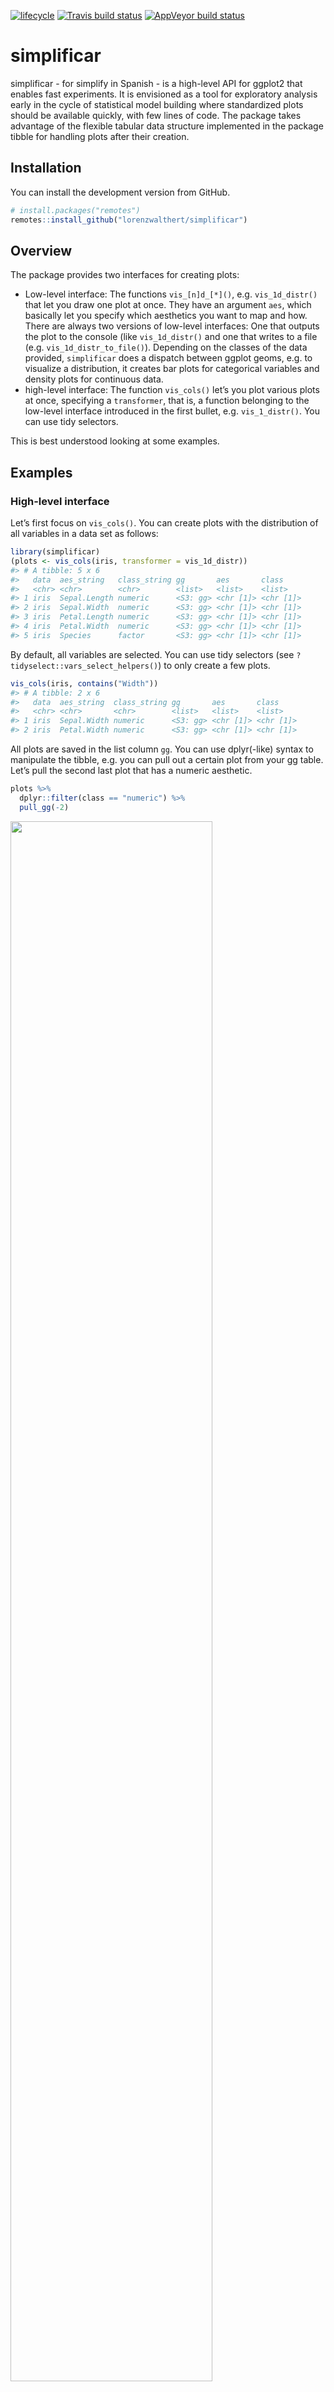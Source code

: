 
[![lifecycle](https://img.shields.io/badge/lifecycle-experimental-orange.svg)](https://www.tidyverse.org/life%20cycle/#experimental)
[![Travis build
status](https://travis-ci.org/lorenzwalthert/simplificar.svg?branch=master)](https://travis-ci.org/lorenzwalthert/simplificar)
[![AppVeyor build
status](https://ci.appveyor.com/api/projects/status/github/lorenzwalthert/simplificar?branch=master&svg=true)](https://ci.appveyor.com/project/lorenzwalthert/simplificar)<!-- README.md is generated from README.Rmd. Please edit that file -->
<!-- README.md is generated from README.Rmd. Please edit that file -->

# simplificar

simplificar - for simplify in Spanish - is a high-level API for ggplot2
that enables fast experiments. It is envisioned as a tool for
exploratory analysis early in the cycle of statistical model building
where standardized plots should be available quickly, with few lines of
code. The package takes advantage of the flexible tabular data structure
implemented in the package tibble for handling plots after their
creation.

## Installation

You can install the development version from GitHub.

``` r
# install.packages("remotes")
remotes::install_github("lorenzwalthert/simplificar")
```

## Overview

The package provides two interfaces for creating plots:

  - Low-level interface: The functions `vis_[n]d_[*]()`, e.g.
    `vis_1d_distr()` that let you draw one plot at once. They have an
    argument `aes`, which basically let you specify which aesthetics you
    want to map and how. There are always two versions of low-level
    interfaces: One that outputs the plot to the console (like
    `vis_1d_distr()` and one that writes to a file (e.g.
    `vis_1d_distr_to_file()`). Depending on the classes of the data
    provided, `simplificar` does a dispatch between ggplot geoms,
    e.g. to visualize a distribution, it creates bar plots for
    categorical variables and density plots for continuous data.
  - high-level interface: The function `vis_cols()` let’s you plot
    various plots at once, specifying a `transformer`, that is, a
    function belonging to the low-level interface introduced in the
    first bullet, e.g. `vis_1_distr()`. You can use tidy selectors.

This is best understood looking at some examples.

## Examples

### High-level interface

Let’s first focus on `vis_cols()`. You can create plots with the
distribution of all variables in a data set as follows:

``` r
library(simplificar)
(plots <- vis_cols(iris, transformer = vis_1d_distr))
#> # A tibble: 5 x 6
#>   data  aes_string   class_string gg       aes       class    
#>   <chr> <chr>        <chr>        <list>   <list>    <list>   
#> 1 iris  Sepal.Length numeric      <S3: gg> <chr [1]> <chr [1]>
#> 2 iris  Sepal.Width  numeric      <S3: gg> <chr [1]> <chr [1]>
#> 3 iris  Petal.Length numeric      <S3: gg> <chr [1]> <chr [1]>
#> 4 iris  Petal.Width  numeric      <S3: gg> <chr [1]> <chr [1]>
#> 5 iris  Species      factor       <S3: gg> <chr [1]> <chr [1]>
```

By default, all variables are selected. You can use tidy selectors (see
`?tidyselect::vars_select_helpers()`) to only create a few plots.

``` r
vis_cols(iris, contains("Width"))
#> # A tibble: 2 x 6
#>   data  aes_string  class_string gg       aes       class    
#>   <chr> <chr>       <chr>        <list>   <list>    <list>   
#> 1 iris  Sepal.Width numeric      <S3: gg> <chr [1]> <chr [1]>
#> 2 iris  Petal.Width numeric      <S3: gg> <chr [1]> <chr [1]>
```

All plots are saved in the list column `gg`. You can use dplyr(-like)
syntax to manipulate the tibble, e.g. you can pull out a certain plot
from your gg table. Let’s pull the second last plot that has a numeric
aesthetic.

``` r
plots %>%
  dplyr::filter(class == "numeric") %>%
  pull_gg(-2)
```

<img src="man/figures/README-unnamed-chunk-4-1.png" width="80%" />

Note that in case a visualization has multiple columns, each of them is
stored in a separate vector in the list column `aes`, The same is true
for the class attribute. This might be helpful for filtering (see
below).

You can patch different visualizations into one.

``` r
plots %>%
  merge_vis()
```

<img src="man/figures/README-unnamed-chunk-5-1.png" width="80%" />

You can apply arbitrary transformations to one or multiple columns with
`transform_cols`(). Further arguments to the transformer are passed at
the last position (via `...`). Here, we can use `readr::parse_factor()`
for save factor parsing.

``` r
mtcars_converted  <- mtcars %>%
  transform_cols(c("vs", "am"), transformer = "readr::parse_factor", levels = 1:0) %>%
  transform_cols(c("cyl"), transformer = "readr::parse_factor", levels = c(4, 6, 8))
```

For ggplot2, it is essential to use the correct class for each variable,
otherwise, the plot may not look as expected. On top of that,
`simplificar` offers an additional automatic dispatch layer. E.g. if we
want to create a scatter plot for categorical variables, `simplificar`
uses `ggplot2::geom_jitter()` instead of `ggplot::geom_point()`. Just
adapt the transformer argument (defaults to `vis_1d_distr()`) to the
desired transformation to create a scatter plot. Again, you can use tidy
selectors.

``` r
multiple_vis <- mtcars_converted %>%
  vis_cols(vs, contains("hp"), "cyl", transformer = vis_2d_point) 

multiple_vis
#> # A tibble: 3 x 6
#>   data  aes_string class_string    gg       aes       class    
#>   <chr> <chr>      <chr>           <list>   <list>    <list>   
#> 1 .     vs, hp     factor, numeric <S3: gg> <chr [2]> <chr [2]>
#> 2 .     vs, cyl    factor, factor  <S3: gg> <chr [2]> <chr [2]>
#> 3 .     hp, cyl    numeric, factor <S3: gg> <chr [2]> <chr [2]>

multiple_vis %>%
  merge_vis(ncol = 3)
```

<img src="man/figures/README-unnamed-chunk-7-1.png" width="80%" />

As shown above, if you supply more arguments to `vis_cols()` than the
indicated transformer has dimensions, it simply crates all combinations.
This is really useful if you want to create many plots.

### Low-level interface

If you need more control over the visualizations you create, you can use
the low-level interface.

For example, in the above plot in the middle, you may don’t want the
jitter effect to be so strong. Therefore, use the transformer directly
and pass additional arguments that should go into the ggplot geom (in
our case `ggplot2::gemo_jitter()`) via
`...`.

``` r
vis_2d_point(mtcars_converted, c("vs", "cyl"), width = 0.1, height = 0.1) %>%
  pull_gg()
```

<img src="man/figures/README-unnamed-chunk-8-1.png" width="80%" />

We can also override the geom determined by the internal dispatch of
`simplicar` by specifying the geom argument ourself. Hence, we can use
the initial `mtcars` data set again and we don’t nee to rely on variable
class conversion to jitter the points. However, the way the axis are
labeled in the upper plot is a bit unfortunate. Recall that `pull_gg()`
returns a normal ggplot, so you can use the `+` operator to customize it
further.

``` r
# let's override the geom dispatch
disabled_geom_dispatch <- vis_2d_point(mtcars, c("vs", "cyl"), 
  geom = ggplot2::geom_jitter, width = 0.1, height = 0.1) %>%
  pull_gg()

# Also, we want nicer break points
custom_breaks <- disabled_geom_dispatch + 
  ggplot2::scale_x_continuous(breaks = c(0, 1))

# get back tabular format merge the visualizations. 
blow_gg(disabled_geom_dispatch, custom_breaks) %>%
  merge_vis(nrow = 2)
```

<img src="man/figures/README-unnamed-chunk-9-1.png" width="80%" />

Note that you can also use `purrr::partial(..., .first = FALSE)` and
per-fill some arguments of a low-level interface function and then feed
the new function into the high-level interface as your *adjusted*
transformer. Make sure you set `.first = FALSE`.

``` r
vis_2d_point_with_weak_jitter <- purrr::partial(vis_2d_point, 
  width = 0.1, height = 0.1, .first = FALSE
)
vis_cols(mtcars_converted, vs, cyl, hp,
  transformer = vis_2d_point_with_weak_jitter
)
#> # A tibble: 3 x 6
#>   data             aes_string class_string    gg       aes       class    
#>   <chr>            <chr>      <chr>           <list>   <list>    <list>   
#> 1 mtcars_converted vs, cyl    factor, factor  <S3: gg> <chr [2]> <chr [2]>
#> 2 mtcars_converted vs, hp     factor, numeric <S3: gg> <chr [2]> <chr [2]>
#> 3 mtcars_converted cyl, hp    factor, numeric <S3: gg> <chr [2]> <chr [2]>
```

Note that you the you can only pre-fill arguments that are not
determined by `vis_cols()`, i.e. you cant’ set `aes` and `names`.

As stated above, you can use standard `ggplot2` syntax to modify
existing plots. This is powerful in conjunction with mappers from the
`purrr` package. Below, we add a mean line to plot 2 and 3.

``` r
mtcars %>%
    vis_cols(vs, contains("hp"), "cyl", transformer = vis_2d_point) %>%
  dplyr::mutate(gg = purrr::map_at(.data$gg,c(2, 3), ~ .x + ggplot2::stat_summary(fun.y = mean, geom = "line"))) %>%
  pull_gg(2)
```

<img src="man/figures/README-unnamed-chunk-11-1.png" width="80%" />
